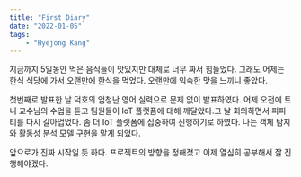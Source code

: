 ```yaml
---
title: "First Diary"        
date: "2022-01-05"      
tags:
    - "Hyejong Kang"
---
```


지금까지 5일동안 먹은 음식들이 맛있지만 대체로 너무 짜서 힘들었다. 
그래도 어제는 한식 식당에 가서 오랜만에 한식을 먹었다. 오랜만에 익숙한 맛을 느끼니 좋았다.

첫번째로 발표한 날
덕호의 엄청난 영어 실력으로 문제 없이 발표하였다.
어제 오전에 토니 교수님의 수업을 듣고 팀원들이 IoT 플랫폼에 대해 깨달았다.그 날 회의하면서 피피티를 다시 갈아업었다.
좀 더 IoT 플랫폼에 집중하여 진행하기로 하였다.
나는 객체 탐지와 활동성 분석 모델 구현을 맡게 되었다.

앞으로가 진짜 시작일 듯 하다. 
프로젝트의 방향을 정해졌고 이제 열심히 공부해서 잘 진행해야겠다.
